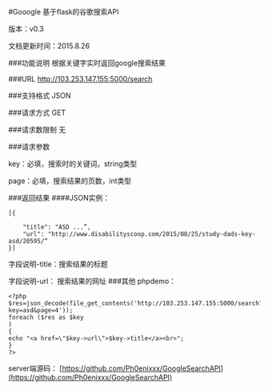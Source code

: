 #Gooogle
基于flask的谷歌搜索API

版本：v0.3

文档更新时间：2015.8.26

###功能说明
根据关键字实时返回google搜索结果


###URL
http://103.253.147.155:5000/search


###支持格式
JSON


###请求方式
GET


###请求数限制
无


###请求参数

key：必填，搜索时的关键词，string类型

page：必填，搜索结果的页数，int类型

###返回结果
####JSON实例：

	
	[{
		
		"title": "ASD ...”, 
		"url": "http://www.disabilityscoop.com/2015/08/25/study-dads-key-asd/20595/“
	}]

字段说明-title：搜索结果的标题

字段说明-url：  搜索结果的网址
###其他
phpdemo：
```
<?php
$res=json_decode(file_get_contents('http://103.253.147.155:5000/search?key=asd&page=4'));
foreach ($res as $key
) 
{
echo "<a href=\"$key->url\">$key->title</a><br>";
}
?>
```

server端源码：
[https://github.com/Ph0enixxx/GoogleSearchAPI](https://github.com/Ph0enixxx/GoogleSearchAPI)

